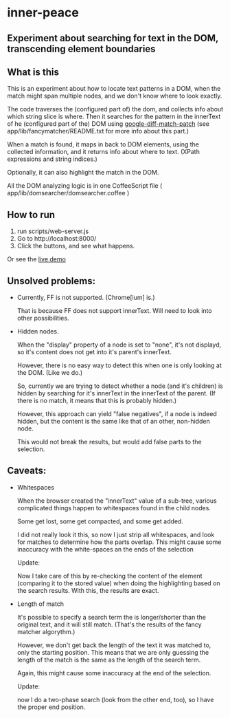 # inner-peace
## Experiment about searching for text in the DOM, transcending element boundaries

## What is this

This is an experiment about how to locate text patterns in a DOM, when the match might span
multiple nodes, and we don't know where to look exactly.

The code traverses the (configured part of) the dom, and collects info about which string
slice is where. Then it searches for the pattern in the innerText of 
he (configured part of the) DOM using [google-diff-match-patch](http://code.google.com/p/google-diff-match-patch/)
(see app/lib/fancymatcher/README.txt for more info about this part.)

When a match is found, it maps in back to DOM elements, using the collected information,
and it returns info about where to text. (XPath expressions and string indices.)

Optionally, it can also highlight the match in the DOM.

All the DOM analyzing logic is in one CoffeeScript file ( app/lib/domsearcher/domsearcher.coffee )

## How to run

1. run scripts/web-server.js
2. Go to http://localhost:8000/
3. Click the buttons, and see what happens.

Or see the [live demo](http://s3.amazonaws.com/inner-peace-demo/index.html)

## Unsolved problems:

- Currently, FF is not supported. (Chrome[ium] is.)
   
   That is because FF does not support innerText.
   Will need to look into other possibilities.

- Hidden nodes.
 
   When the "display" property of a node is set to "none", it's not displayd, so it's content
   does not get into it's parent's innerText.

   However, there is no easy way to detect this when one is only looking at the DOM.
   (Like we do.)

   So, currently we are trying to detect whether a node (and it's children) is hidden by
   searching for it's innerText in the innerText of the parent.
   (If there is no match, it means that this is probably hidden.)

   However, this approach can yield "false negatives", if a node is indeed hidden, but the content
   is the same like that of an other, non-hidden node.

   This would not break the results, but would add false parts to the selection.

## Caveats:

- Whitespaces

   When the browser created the "innerText" value of a sub-tree, various complicated things happen to whitespaces found in the child nodes.

   Some get lost, some get compacted, and some get added.

   I did not really look it this, so now I just strip all whitespaces, and look for matches to determine how the
   parts overlap. This might cause some inaccuracy with the white-spaces an the ends of the selection

   Update:
 
   Now I take care of this by re-checking the content of the element (comparing it to the stored value)
   when doing the highlighting based on the search results. With this, the results are exact.

- Length of match

   It's possible to specify a search term the is longer/shorter than the original text, and it will still match.
   (That's the results of the fancy matcher algorythm.)

   However, we don't get back the length of the text it was matched to, only the starting position.
   This means that we are only guessing the length of the match is the same as the length of the search term.

   Again, this might cause some inaccuracy at the end of the selection.

   Update:

   now I do a two-phase search (look from the other end, too), so I have the proper end position.